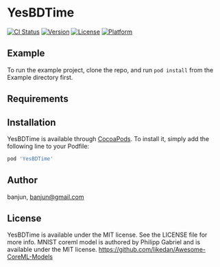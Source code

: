 # YesBDTime

[![CI Status](https://img.shields.io/travis/banjun/YesBDTime.svg?style=flat)](https://travis-ci.org/banjun/YesBDTime)
[![Version](https://img.shields.io/cocoapods/v/YesBDTime.svg?style=flat)](https://cocoapods.org/pods/YesBDTime)
[![License](https://img.shields.io/cocoapods/l/YesBDTime.svg?style=flat)](https://cocoapods.org/pods/YesBDTime)
[![Platform](https://img.shields.io/cocoapods/p/YesBDTime.svg?style=flat)](https://cocoapods.org/pods/YesBDTime)

## Example

To run the example project, clone the repo, and run `pod install` from the Example directory first.

## Requirements

## Installation

YesBDTime is available through [CocoaPods](https://cocoapods.org). To install
it, simply add the following line to your Podfile:

```ruby
pod 'YesBDTime'
```

## Author

banjun, banjun@gmail.com

## License

YesBDTime is available under the MIT license. See the LICENSE file for more info.
MNIST coreml model is authored by Philipp Gabriel and is available under the MIT license. <https://github.com/likedan/Awesome-CoreML-Models>
